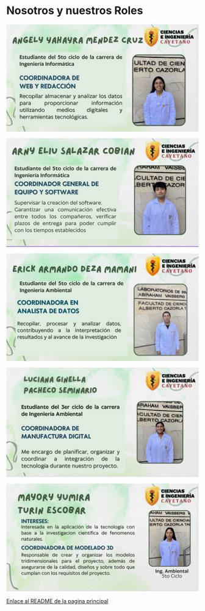 # **Nosotros y nuestros Roles**

![](https://github.com/ArnySalazar/FdD/blob/main/FdD2024-1/Imagenes/Personas/Angely.png)
  
![](https://github.com/ArnySalazar/FdD/blob/main/FdD2024-1/Imagenes/Personas/ArnyS.png)

![](https://github.com/ArnySalazar/FdD/blob/main/FdD2024-1/Imagenes/Personas/Erick.png)

![](https://github.com/ArnySalazar/FdD/blob/main/FdD2024-1/Imagenes/Personas/Luciana.png)

![](https://github.com/ArnySalazar/FdD/blob/main/FdD2024-1/Imagenes/Personas/Mayory.png)

[Enlace al README de la pagina principal](https://github.com/ArnySalazar/FdD/blob/main/README.md)

